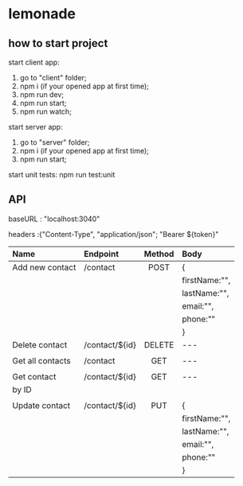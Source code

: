# lemonade

## how to start project

start client app:
1) go to "client" folder;
2) npm i (if your opened app at first time);
3) npm run dev;
4) npm run start;
5) npm run watch;

start server app:
1) go to "server" folder;
2) npm i (if your opened app at first time);
3) npm run start;

start unit tests:
npm run test:unit

## API

baseURL : "localhost:3040"

headers :{"Content-Type", "application/json"; "Bearer ${token}"


| Name            | Endpoint       | Method    | Body                 |
|:----------------|:---------------|:---------:|:---------------------|
|Add new contact  |/contact        | POST      |   {                  |                     
|                 |                |           |     firstName:"",    |                     
|                 |                |           |     lastName:"",     |                     
|                 |                |           |     email:"",        |                     
|                 |                |           |     phone:""         |                     
|                 |                |           |              }       | 
|Delete contact   |/contact/${id}  | DELETE    |           ---        |                     
|                 |                |           |                      |                     
|Get all contacts |/contact        | GET       |           ---        |                   
|                 |                |           |                      |                     
|Get contact      |/contact/${id}  | GET       |           ---        |                    
|by ID            |                |           |                      |                     
|                 |                |           |                      |                     
|Update contact   |/contact/${id}  | PUT       |   {                  |                     
|                 |                |           |     firstName:"",    |                     
|                 |                |           |     lastName:"",     |                     
|                 |                |           |     email:"",        |                     
|                 |                |           |     phone:""         |                     
|                 |                |           |              }       | 


